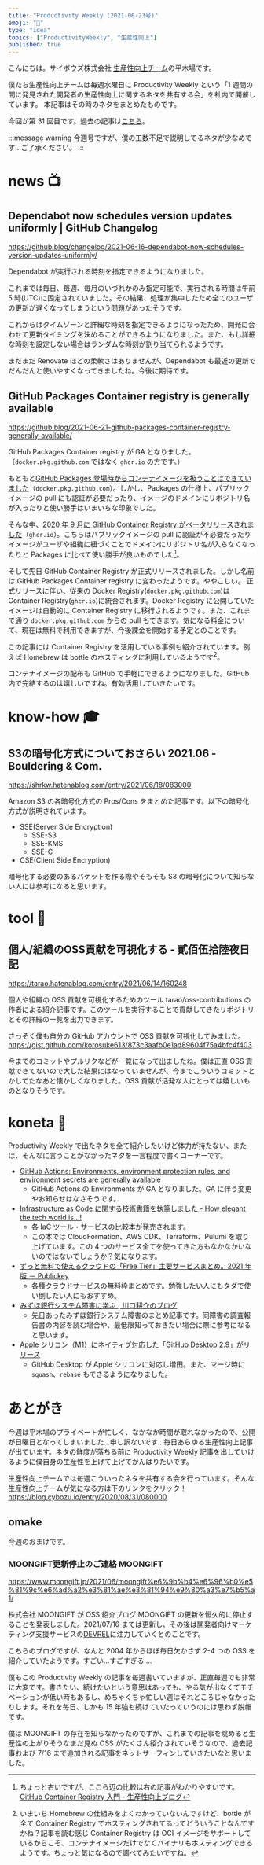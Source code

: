 ```yaml
---
title: "Productivity Weekly (2021-06-23号)"
emoji: "🍭"
type: "idea"
topics: ["ProductivityWeekly", "生産性向上"]
published: true
---
```


こんにちは。サイボウズ株式会社 [生産性向上チーム](https://blog.cybozu.io/entry/2020/08/31/080000)の平木場です。

僕たち生産性向上チームは毎週水曜日に Productivity Weekly という「1 週間の間に発見された開発者の生産性向上に関するネタを共有する会」を社内で開催しています。
本記事はその時のネタをまとめたものです。

今回が第 31 回目です。過去の記事は[こちら](https://zenn.dev/topics/productivityweekly)。

:::message warning
今週号ですが、僕の工数不足で説明してるネタが少なめです...ご了承ください。
:::

# news 📺

## Dependabot now schedules version updates uniformly | GitHub Changelog
https://github.blog/changelog/2021-06-16-dependabot-now-schedules-version-updates-uniformly/

Dependabot が実行される時刻を指定できるようになりました。

これまでは毎日、毎週、毎月のいづれかのみ指定可能で、実行される時間は午前 5 時(UTC)に固定されていました。その結果、処理が集中したため全てのユーザの更新が遅くなってしまうという問題があったそうです。

これからはタイムゾーンと詳細な時刻を指定できるようになったため、開発に合わせて更新タイミングを決めることができるようになりました。また、もし詳細な時刻を設定しない場合はランダムな時刻が割り当てられるようです。

まだまだ Renovate ほどの柔軟さはありませんが、Dependabot も最近の更新でだんだんと使いやすくなってきましたね。今後に期待です。

## GitHub Packages Container registry is generally available
https://github.blog/2021-06-21-github-packages-container-registry-generally-available/

GitHub Packages Container registry が GA となりました。（`docker.pkg.github.com` ではなく `ghcr.io` の方です。）

もともと[GitHub Packages 登場時からコンテナイメージを扱うことはできていました](https://github.blog/2019-05-10-introducing-github-package-registry/)（`docker.pkg.github.com`）。しかし、Packages の仕様上、パブリックイメージの pull にも認証が必要だったり、イメージのドメインにリポジトリ名が入ったりと使い勝手はいまいちな印象でした。

そんな中、[2020 年 9 月に GitHub Container Registry がベータリリースされました](https://github.blog/2020-09-01-introducing-github-container-registry/)（`ghcr.io`）。こちらはパブリックイメージの pull に認証が不必要だったりイメージがユーザや組織に紐づくことでドメインにリポジトリ名が入らなくなったりと Packages に比べて使い勝手が良いものでした[^compare]。

そして先日 GitHub Container Registry が正式リリースされました。しかし名前は GitHub Packages Container registry に変わったようです。ややこしい。
正式リリースに伴い、従来の Docker Registry(`docker.pkg.github.com`)は Container Registry(`ghcr.io`)に統合されます。Docker Registry に公開していたイメージは自動的に Container Registry に移行されるようです。また、これまで通り `docker.pkg.github.com` からの pull もできます。気になる料金について、現在は無料で利用できますが、今後課金を開始する予定とのことです。

この記事には Container Registry を活用している事例も紹介されています。例えば Homebrew は bottle のホスティングに利用しているようです[^brew]。

コンテナイメージの配布も GitHub で手軽にできるようになりました。GitHub 内で完結するのは嬉しいですね。有効活用していきたいです。

[^compare]: ちょっと古いですが、ここら辺の比較は右の記事がわかりやすいです。[GitHub Container Registry 入門 - 生産性向上ブログ](https://www.kaizenprogrammer.com/entry/2020/09/03/060236#GitHub-Packages-と-GitHub-Container-Registry)

[^brew]: いまいち Homebrew の仕組みをよくわかっていないんですけど、bottle が全て Container Registry でホスティングされてるってどういうことなんですかね？記事を読む感じ Container Registry は OCI イメージをサポートしているからこそ、コンテナイメージだけでなくバイナリもホスティングできるようです。ちょっと気になるので調べてみたいですね。

# know-how 🎓

## S3の暗号化方式についておさらい 2021.06 - Bouldering & Com.
https://shrkw.hatenablog.com/entry/2021/06/18/083000

Amazon S3 の各暗号化方式の Pros/Cons をまとめた記事です。以下の暗号化方式が説明されています。

- SSE(Server Side Encryption)
  - SSE-S3
  - SSE-KMS
  - SSE-C
- CSE(Client Side Encryption)

暗号化する必要のあるバケットを作る際やそもそも S3 の暗号化について知らない人には参考になると思います。

# tool 🔨

## 個人/組織のOSS貢献を可視化する - 貳佰伍拾陸夜日記
https://tarao.hatenablog.com/entry/2021/06/14/160248

個人や組織の OSS 貢献を可視化するためのツール tarao/oss-contributions の作者による紹介記事です。このツールを実行することで貢献してきたリポジトリとその詳細の一覧を出力できます。

さっそく僕も自分の GitHub アカウントで OSS 貢献を可視化してみました。
https://gist.github.com/korosuke613/873c3aafb0e1ad89604f75a4bfc4f403

今までのコミットやプルリクなどが一覧になって出ましたね。僕は正直 OSS 貢献できてないので大した結果にはなっていませんが、今までこういうコミットとかしてたなあと懐かしくなりました。OSS 貢献が活発な人にとっては嬉しいものとなりそうです。


# koneta 🍘
Productivity Weekly で出たネタを全て紹介したいけど体力が持たない、または、そんなに言うことがなかったネタを一言程度で書くコーナーです。

- [GitHub Actions: Environments, environment protection rules, and environment secrets are generally available](https://github.blog/changelog/2021-06-22-github-actions-environments-environment-protection-rules-and-environment-secrets-are-generally-available/)
  - GitHub Actions の Environments が GA となりました。GA に伴う変更やお知らせはなさそうです。
- [Infrastructure as Code に関する技術書籍を執筆しました - How elegant the tech world is...!](https://iselegant.hatenablog.com/entry/2021/06/19/231213)
  - 各 IaC ツール・サービスの比較本が発売されます。
  - この本では CloudFormation、AWS CDK、Terraform、Pulumi を取り上げています。この 4 つのサービス全てを使ってきた方もなかなかいないのではないでしょうか？気になります。
- [ずっと無料で使えるクラウドの「Free Tier」主要サービスまとめ。2021 年版 － Publickey](https://www.publickey1.jp/blog/21/free_tier2021.html)
  - 各種クラウドサービスの無料枠まとめです。勉強したい人にもタダで使い倒したい人にもおすすめ。
- [みずほ銀行システム障害に学ぶ | 川口耕介のブログ](https://ja.kohsuke.org/software/mizuho-outage/)
  - 先日あったみずほ銀行システム障害のまとめ記事です。同障害の調査報告書の内容を読む場合や、最低限知っておきたい場合に際に参考になると思います。
- [Apple シリコン（M1）にネイティブ対応した「GitHub Desktop 2.9」がリリース](https://forest.watch.impress.co.jp/docs/news/1333014.html)
  - GitHub Desktop が Apple シリコンに対応し増田。また、マージ時に `squash`、`rebase` もできるようになりました。


# あとがき
今週は平木場のプライベートが忙しく、なかなか時間が取れなかったので、公開が日曜日となってしまいました...申し訳ないです..
毎日あらゆる生産性向上記事が出ています。ネタの鮮度が落ちる前に Productivity Weekly 記事を出していけるように僕自身の生産性を上げて上げてがんばりたいです。

生産性向上チームでは毎週こういったネタを共有する会を行っています。そんな生産性向上チームが気になる方は下のリンクをクリック！
https://blog.cybozu.io/entry/2020/08/31/080000

## omake
今週のおまけです。

### MOONGIFT更新停止のご連絡 MOONGIFT
https://www.moongift.jp/2021/06/moongift%e6%9b%b4%e6%96%b0%e5%81%9c%e6%ad%a2%e3%81%ae%e3%81%94%e9%80%a3%e7%b5%a1/

株式会社 MOONGIFT が OSS 紹介ブログ MOONGIFT の更新を恒久的に停止することを発表しました。2021/07/16 までは更新し、その後は開発者向けマーケティング支援サービスの[DEVREL](http://devrel.jp/)に注力していくとのことです。

こちらのブログですが、なんと 2004 年からほぼ毎日欠かさず 2-4 つの OSS を紹介していたようです。すごい...すごすぎる....

僕もこの Productivity Weekly の記事を毎週書いていますが、正直毎週でも非常に大変です。書きたい、続けたいという意思はあっても、やる気が出なくてモチベーションが低い時もあるし、めちゃくちゃ忙しい週はそれどころじゃなかったりします。それを毎日、しかも 15 年強も続けていたっていうのには思わず脱帽です。

僕は MOONGIFT の存在を知らなかったのですが、これまでの記事を眺めると生産性の上がりそうなまだ見ぬ OSS がたくさん紹介されていそうなので、過去記事および 7/16 まで追加される記事をネットサーフィンしていきたいなと思いました。

